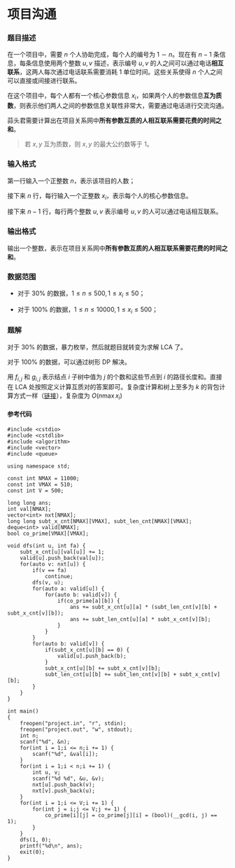 # 项目沟通

### 题目描述
在一个项目中，需要 $n$ 个人协助完成，每个人的编号为 $1\sim n$。现在有 $n-1$ 条信息，每条信息使用两个整数 $u,v$ 描述，表示编号 $u,v$ 的人之间可以通过电话**相互联系**，这两人每次通过电话联系需要消耗 $1$ 单位时间。这些关系使得 $n$ 个人之间可以直接或间接进行联系。

在这个项目中，每个人都有一个核心参数信息 $x_i$，如果两个人的参数信息**互为质数**，则表示他们两人之间的参数信息关联性非常大，需要通过电话进行交流沟通。

蒜头君需要计算出在项目关系网中**所有参数互质的人相互联系需要花费的时间之和**。

> 若 $x,y$ 互为质数，则 $x,y$ 的最大公约数等于 $1$。

### 输入格式

第一行输入一个正整数 $n$，表示该项目的人数；

接下来 $n$ 行，每行输入一个正整数 $x_i$，表示每个人的核心参数信息。

接下来 $n-1$ 行，每行两个整数 $u,v$ 表示编号 $u,v$ 的人可以通过电话相互联系。

### 输出格式

输出一个整数，表示在项目关系网中**所有参数互质的人相互联系需要花费的时间之和**。

### 数据范围

*   对于 $30\%$ 的数据，$1\leq n\leq 500, 1\leq x_i \leq 50$；

*   对于 $100\%$ 的数据，$1 \leq n\leq 10000, 1\leq x_i \leq 500$；

<div style="page-break-after: always"></div>

### 题解
对于 $30\%$ 的数据，暴力枚举，然后就题目就转变为求解 LCA 了。

对于 $100\%$ 的数据，可以通过树形 DP 解决。

用 $f_{i,j}$ 和 $g_{i,j}$ 表示结点 $i$ 子树中值为 $j$ 的个数和这些节点到 $i$ 的路径长度和。直接在 LCA 处按照定义计算互质对的答案即可。复杂度计算和树上至多为 $k$ 的背包计算方式一样（[链接](https://oi-wiki.org/dp/tree/#%E6%A0%91%E4%B8%8A%E8%83%8C%E5%8C%85)），复杂度为 $O(n \max x_i)$


#### 参考代码

```c++{.line-numbers}
#include <cstdio>
#include <cstdlib>
#include <algorithm>
#include <vector>
#include <queue>

using namespace std;

const int NMAX = 11000;
const int VMAX = 510;
const int V = 500;

long long ans;
int val[NMAX];
vector<int> nxt[NMAX];
long long subt_x_cnt[NMAX][VMAX], subt_len_cnt[NMAX][VMAX];
deque<int> valid[NMAX];
bool co_prime[VMAX][VMAX];

void dfs(int u, int fa) {
    subt_x_cnt[u][val[u]] += 1;
    valid[u].push_back(val[u]);
    for(auto v: nxt[u]) {
        if(v == fa)
            continue;
        dfs(v, u);
        for(auto a: valid[u]) {
            for(auto b: valid[v]) {
                if(co_prime[a][b]) {
                    ans += subt_x_cnt[u][a] * (subt_len_cnt[v][b] + subt_x_cnt[v][b]);
                    ans += subt_len_cnt[u][a] * subt_x_cnt[v][b];
                }
            }
        }
        for(auto b: valid[v]) {
            if(subt_x_cnt[u][b] == 0) {
                valid[u].push_back(b);
            }
            subt_x_cnt[u][b] += subt_x_cnt[v][b];
            subt_len_cnt[u][b] += subt_len_cnt[v][b] + subt_x_cnt[v][b];
        }
    }
}

int main()
{
    freopen("project.in", "r", stdin);
    freopen("project.out", "w", stdout);
    int n;
    scanf("%d", &n);
    for(int i = 1;i <= n;i += 1) {
        scanf("%d", &val[i]);
    }
    for(int i = 1;i < n;i += 1) {
        int u, v;
        scanf("%d %d", &u, &v);
        nxt[u].push_back(v);
        nxt[v].push_back(u);
    }
    for(int i = 1;i <= V;i += 1) {
        for(int j = i;j <= V;j += 1) {
            co_prime[i][j] = co_prime[j][i] = (bool)(__gcd(i, j) == 1);
        }
    }
    dfs(1, 0);
    printf("%d\n", ans);
    exit(0);
}
```

<div style="page-break-after: always"></div>

